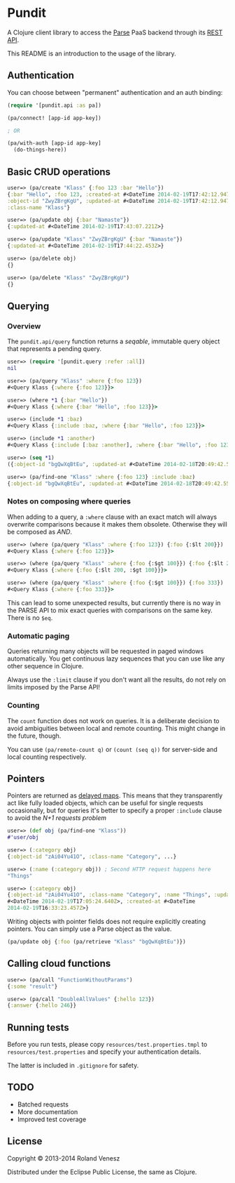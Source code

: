 # Pundit

A Clojure client library to access the [Parse](http://parse.com) PaaS backend
through its [REST API](https://www.parse.com/docs/rest).

This README is an introduction to the usage of the library.

## Authentication

You can choose between "permanent" authentication and an auth binding:

```clojure
(require '[pundit.api :as pa])

(pa/connect! [app-id app-key])

; OR

(pa/with-auth [app-id app-key]
  (do-things-here))
```

## Basic CRUD operations

```clojure
user=> (pa/create "Klass" {:foo 123 :bar "Hello"})
{:bar "Hello", :foo 123, :created-at #<DateTime 2014-02-19T17:42:12.947Z>,
:object-id "ZwyZBrgKgU", :updated-at #<DateTime 2014-02-19T17:42:12.947Z>,
:class-name "Klass"}

user=> (pa/update obj {:bar "Namaste"})
{:updated-at #<DateTime 2014-02-19T17:43:07.221Z>}

user=> (pa/update "Klass" "ZwyZBrgKgU" {:bar "Namaste"})
{:updated-at #<DateTime 2014-02-19T17:44:22.453Z>}

user=> (pa/delete obj)
{}

user=> (pa/delete "Klass" "ZwyZBrgKgU")
{}
```

## Querying

### Overview

The `pundit.api/query` function returns a *seqable*, immutable query object that
represents a pending query.

```clojure
user=> (require '[pundit.query :refer :all])
nil

user=> (pa/query "Klass" :where {:foo 123})
#<Query Klass {:where {:foo 123}}>

user=> (where *1 {:bar "Hello"})
#<Query Klass {:where {:bar "Hello", :foo 123}}>

user=> (include *1 :baz)
#<Query Klass {:include :baz, :where {:bar "Hello", :foo 123}}>

user=> (include *1 :another)
#<Query Klass {:include [:baz :another], :where {:bar "Hello", :foo 123}}>

user=> (seq *1)
({:object-id "bgQwXqBtEu", :updated-at #<DateTime 2014-02-18T20:49:42.559Z>, ..... })

user=> (pa/find-one "Klass" :where {:foo 123} :include :baz)
{:object-id "bgQwXqBtEu", :updated-at #<DateTime 2014-02-18T20:49:42.559Z>, ..... }
```

### Notes on composing where queries

When adding to a query, a `:where` clause with an exact match will always
overwrite comparisons because it makes them obsolete. Otherwise they will be
composed as *AND*.

```clojure
user=> (where (pa/query "Klass" :where {:foo 123}) {:foo {:$lt 200}})
#<Query Klass {:where {:foo 123}}>

user=> (where (pa/query "Klass" :where {:foo {:$gt 100}}) {:foo {:$lt 200}})
#<Query Klass {:where {:foo {:$lt 200, :$gt 100}}}>

user=> (where (pa/query "Klass" :where {:foo {:$gt 100}}) {:foo 333})
#<Query Klass {:where {:foo 333}}>
```

This can lead to some unexpected results, but currently there is no way in the
PARSE API to mix exact queries with comparisons on the same key. There is no
`$eq`.

### Automatic paging

Queries returning many objects will be requested in paged windows
automatically. You get continuous lazy sequences that you can use
like any other sequence in Clojure.

Always use the `:limit` clause if you don't want all the results, do not rely
on limits imposed by the Parse API!

### Counting

The `count` function does not work on queries. It is a deliberate decision to
avoid ambiguities between local and remote counting. This might change in the
future, though.

You can use `(pa/remote-count q)` or `(count (seq q))` for server-side and
local counting respectively.

## Pointers

Pointers are returned as [delayed maps](https://github.com/steerio/delayed-map).
This means that they transparently act like fully loaded objects, which can be
useful for single requests occasionally, but for queries it's better to specify
a proper `:include` clause to avoid the *N+1 requests problem*

```clojure
user=> (def obj (pa/find-one "Klass"))
#'user/obj

user=> (:category obj)
{:object-id "zAi04Yu41O", :class-name "Category", ...}

user=> (:name (:category obj)) ; Second HTTP request happens here
"Things"

user=> (:category obj)
{:object-id "zAi04Yu41O", :class-name "Category", :name "Things", :updated-at
#<DateTime 2014-02-19T17:05:24.640Z>, :created-at #<DateTime
2014-02-19T16:33:23.457Z>}
```

Writing objects with pointer fields does not require explicitly creating
pointers. You can simply use a Parse object as the value.

```clojure
(pa/update obj {:foo (pa/retrieve "Klass" "bgQwXqBtEu")})
```

## Calling cloud functions

```clojure
user=> (pa/call "FunctionWithoutParams")
{:some "result"}

user=> (pa/call "DoubleAllValues" {:hello 123})
{:answer {:hello 246}}
```

## Running tests

Before you run tests, please copy `resources/test.properties.tmpl` to
`resources/test.properties` and specify your authentication details.

The latter is included in `.gitignore` for safety.

## TODO

* Batched requests
* More documentation
* Improved test coverage

## License

Copyright © 2013-2014 Roland Venesz

Distributed under the Eclipse Public License, the same as Clojure.
